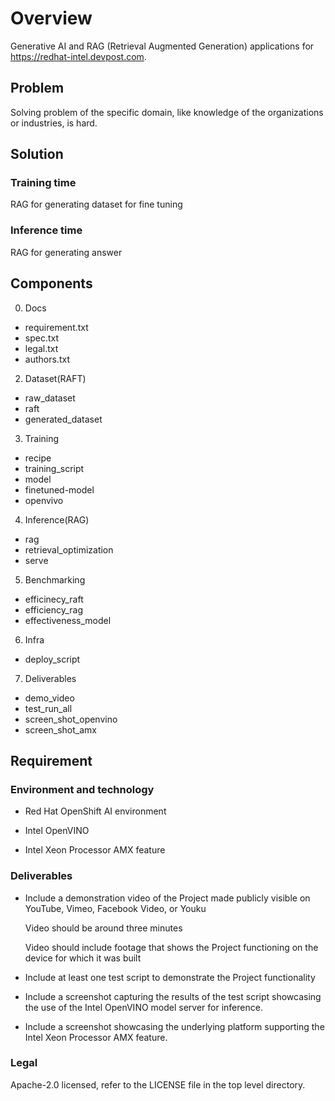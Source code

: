 # Overview
Generative AI and RAG (Retrieval Augmented Generation) applications for https://redhat-intel.devpost.com.

## Problem
Solving problem of the specific domain, like knowledge of the organizations or industries, is hard.

## Solution

### Training time
RAG for generating dataset for fine tuning

### Inference time
RAG for generating answer

## Components

0. Docs
  - requirement.txt
  - spec.txt
  - legal.txt
  - authors.txt
2. Dataset(RAFT)
  - raw_dataset
  - raft
  - generated_dataset
3. Training
  - recipe
  - training_script
  - model
  - finetuned-model
  - openvivo
4. Inference(RAG)
  - rag
  - retrieval_optimization
  - serve
5. Benchmarking
  - efficinecy_raft
  - efficiency_rag
  - effectiveness_model
6. Infra
  - deploy_script
7. Deliverables
  - demo_video
  - test_run_all
  - screen_shot_openvino
  - screen_shot_amx    
    
## Requirement
### Environment and technology

- Red Hat OpenShift AI environment

- Intel OpenVINO

- Intel Xeon Processor AMX feature

### Deliverables
- Include a demonstration video of the Project made publicly visible on YouTube, Vimeo, Facebook Video, or Youku

  Video should be around three minutes
  
  Video should include footage that shows the Project functioning on the device for which it was built

- Include at least one test script to demonstrate the Project functionality

- Include a screenshot capturing the results of the test script showcasing the use of the Intel OpenVINO model server for inference.

- Include a screenshot showcasing the underlying platform supporting the Intel Xeon Processor AMX feature.

### Legal

Apache-2.0 licensed, refer to the LICENSE file in the top level directory.
